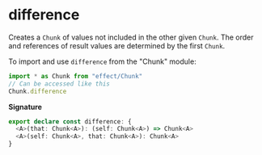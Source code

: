 # difference

Creates a `Chunk` of values not included in the other given `Chunk`.
The order and references of result values are determined by the first `Chunk`.

To import and use `difference` from the "Chunk" module:

```ts
import * as Chunk from "effect/Chunk"
// Can be accessed like this
Chunk.difference
```

**Signature**

```ts
export declare const difference: {
  <A>(that: Chunk<A>): (self: Chunk<A>) => Chunk<A>
  <A>(self: Chunk<A>, that: Chunk<A>): Chunk<A>
}
```
